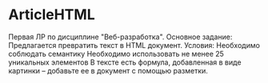 # ArticleHTML
Первая ЛР по дисциплине "Веб-разработка". 
Основное задание:
Предлагается превратить текст в HTML документ.
Условия:
Необходимо соблюдать семантику
Необходимо использовать не менее 25 уникальных элементов
В тексте есть формула, добавленная в виде картинки – добавьте ее в документ c помощью разметки.
